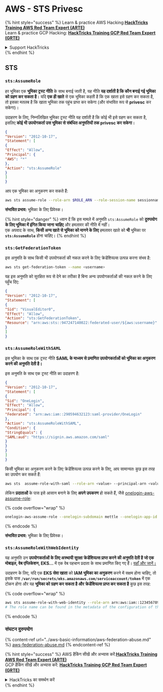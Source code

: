 # AWS - STS Privesc

{% hint style="success" %}
Learn & practice AWS Hacking:<img src="../../../.gitbook/assets/image (1).png" alt="" data-size="line">[**HackTricks Training AWS Red Team Expert (ARTE)**](https://training.hacktricks.xyz/courses/arte)<img src="../../../.gitbook/assets/image (1).png" alt="" data-size="line">\
Learn & practice GCP Hacking: <img src="../../../.gitbook/assets/image (2).png" alt="" data-size="line">[**HackTricks Training GCP Red Team Expert (GRTE)**<img src="../../../.gitbook/assets/image (2).png" alt="" data-size="line">](https://training.hacktricks.xyz/courses/grte)

<details>

<summary>Support HackTricks</summary>

* Check the [**subscription plans**](https://github.com/sponsors/carlospolop)!
* **Join the** 💬 [**Discord group**](https://discord.gg/hRep4RUj7f) or the [**telegram group**](https://t.me/peass) or **follow** us on **Twitter** 🐦 [**@hacktricks\_live**](https://twitter.com/hacktricks\_live)**.**
* **Share hacking tricks by submitting PRs to the** [**HackTricks**](https://github.com/carlospolop/hacktricks) and [**HackTricks Cloud**](https://github.com/carlospolop/hacktricks-cloud) github repos.

</details>
{% endhint %}

## STS

### `sts:AssumeRole`

हर भूमिका एक **भूमिका ट्रस्ट नीति** के साथ बनाई जाती है, यह नीति **यह दर्शाती है कि कौन बनाई गई भूमिका को ग्रहण कर सकता है**। यदि **एक ही खाते** से एक भूमिका कहती है कि एक खाता इसे ग्रहण कर सकता है, तो इसका मतलब है कि खाता भूमिका तक पहुंच प्राप्त कर सकेगा (और संभावित रूप से **privesc** कर सकेगा)।

उदाहरण के लिए, निम्नलिखित भूमिका ट्रस्ट नीति यह दर्शाती है कि कोई भी इसे ग्रहण कर सकता है, इसलिए **कोई भी उपयोगकर्ता उस भूमिका से संबंधित अनुमतियों तक privesc कर सकेगा**।
```json
{
"Version": "2012-10-17",
"Statement": [
{
"Effect": "Allow",
"Principal": {
"AWS": "*"
},
"Action": "sts:AssumeRole"
}
]
}
```
आप एक भूमिका का अनुकरण कर सकते हैं:
```bash
aws sts assume-role --role-arn $ROLE_ARN --role-session-name sessionname
```
**संभावित प्रभाव:** भूमिका के लिए प्रिवेस्क।

{% hint style="danger" %}
ध्यान दें कि इस मामले में अनुमति `sts:AssumeRole` को **दुरुपयोग के लिए भूमिका में इंगित किया जाना चाहिए** और हमलावर की नीति में नहीं।\
एक अपवाद के साथ, **किसी अन्य खाते से भूमिका को मानने के लिए** हमलावर खाते को **भी** भूमिका पर **`sts:AssumeRole`** होना चाहिए।
{% endhint %}

### **`sts:GetFederationToken`**

इस अनुमति के साथ किसी भी उपयोगकर्ता की नकल करने के लिए क्रेडेंशियल्स उत्पन्न करना संभव है:
```bash
aws sts get-federation-token --name <username>
```
यह इस अनुमति को सुरक्षित रूप से देने का तरीका है बिना अन्य उपयोगकर्ताओं की नकल करने के लिए पहुँच दिए:
```json
{
"Version": "2012-10-17",
"Statement": [
{
"Sid": "VisualEditor0",
"Effect": "Allow",
"Action": "sts:GetFederationToken",
"Resource": "arn:aws:sts::947247140022:federated-user/${aws:username}"
}
]
}
```
### `sts:AssumeRoleWithSAML`

इस भूमिका के साथ एक ट्रस्ट नीति **SAML के माध्यम से प्रमाणित उपयोगकर्ताओं को भूमिका का अनुकरण करने की अनुमति देती है।**

इस अनुमति के साथ एक ट्रस्ट नीति का उदाहरण है:
```json
{
"Version": "2012-10-17",
"Statement": [
{
"Sid": "OneLogin",
"Effect": "Allow",
"Principal": {
"Federated": "arn:aws:iam::290594632123:saml-provider/OneLogin"
},
"Action": "sts:AssumeRoleWithSAML",
"Condition": {
"StringEquals": {
"SAML:aud": "https://signin.aws.amazon.com/saml"
}
}
}
]
}
```
किसी भूमिका का अनुकरण करने के लिए क्रेडेंशियल्स उत्पन्न करने के लिए, आप सामान्यतः कुछ इस तरह का उपयोग कर सकते हैं:
```bash
aws sts  assume-role-with-saml --role-arn <value> --principal-arn <value>
```
लेकिन **प्रदाताओं** के पास इसे आसान बनाने के लिए **अपने उपकरण** हो सकते हैं, जैसे [onelogin-aws-assume-role](https://github.com/onelogin/onelogin-python-aws-assume-role):

{% code overflow="wrap" %}
```bash
onelogin-aws-assume-role --onelogin-subdomain mettle --onelogin-app-id 283740 --aws-region eu-west-1 -z 3600
```
{% endcode %}

**संभावित प्रभाव:** भूमिका के लिए प्रिवेस्क।

### `sts:AssumeRoleWithWebIdentity`

यह अनुमति उन **उपयोगकर्ताओं के लिए अस्थायी सुरक्षा क्रेडेंशियल्स प्राप्त करने की अनुमति देती है जो एक मोबाइल, वेब एप्लिकेशन, EKS...** में एक वेब पहचान प्रदाता के साथ प्रमाणित किए गए हैं। [यहाँ और जानें।](https://docs.aws.amazon.com/STS/latest/APIReference/API\_AssumeRoleWithWebIdentity.html)

उदाहरण के लिए, यदि एक **EKS सेवा खाता** को **IAM भूमिका का अनुकरण** करने में सक्षम होना चाहिए, तो इसके पास **`/var/run/secrets/eks.amazonaws.com/serviceaccount/token`** में एक टोकन होगा और यह **भूमिका को ग्रहण कर सकता है और क्रेडेंशियल्स प्राप्त कर सकता है** कुछ इस तरह: 

{% code overflow="wrap" %}
```bash
aws sts assume-role-with-web-identity --role-arn arn:aws:iam::123456789098:role/<role_name> --role-session-name something --web-identity-token file:///var/run/secrets/eks.amazonaws.com/serviceaccount/token
# The role name can be found in the metadata of the configuration of the pod
```
{% endcode %}

### संघटन दुरुपयोग

{% content-ref url="../aws-basic-information/aws-federation-abuse.md" %}
[aws-federation-abuse.md](../aws-basic-information/aws-federation-abuse.md)
{% endcontent-ref %}

{% hint style="success" %}
AWS हैकिंग सीखें और अभ्यास करें:<img src="../../../.gitbook/assets/image (1).png" alt="" data-size="line">[**HackTricks Training AWS Red Team Expert (ARTE)**](https://training.hacktricks.xyz/courses/arte)<img src="../../../.gitbook/assets/image (1).png" alt="" data-size="line">\
GCP हैकिंग सीखें और अभ्यास करें: <img src="../../../.gitbook/assets/image (2).png" alt="" data-size="line">[**HackTricks Training GCP Red Team Expert (GRTE)**<img src="../../../.gitbook/assets/image (2).png" alt="" data-size="line">](https://training.hacktricks.xyz/courses/grte)

<details>

<summary>HackTricks का समर्थन करें</summary>

* [**सदस्यता योजनाएँ**](https://github.com/sponsors/carlospolop) देखें!
* **हमारे** 💬 [**Discord समूह**](https://discord.gg/hRep4RUj7f) या [**telegram समूह**](https://t.me/peass) में शामिल हों या **Twitter** 🐦 पर हमें **फॉलो** करें [**@hacktricks\_live**](https://twitter.com/hacktricks\_live)**.**
* **हैकिंग ट्रिक्स साझा करें और** [**HackTricks**](https://github.com/carlospolop/hacktricks) और [**HackTricks Cloud**](https://github.com/carlospolop/hacktricks-cloud) गिटहब रिपोजिटरी में PR सबमिट करें।

</details>
{% endhint %}

